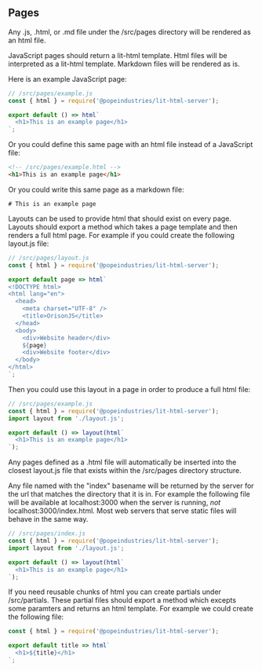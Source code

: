 ## Pages

Any .js, .html, or .md file under the /src/pages directory will be rendered as an html file.

JavaScript pages should return a lit-html template. Html files will be interpreted as a lit-html template. Markdown files will be rendered as is.

Here is an example JavaScript page:

```js
// /src/pages/example.js
const { html } = require('@popeindustries/lit-html-server');

export default () => html`
  <h1>This is an example page</h1>
`;
```

Or you could define this same page with an html file instead of a JavaScript file:

```html
<!-- /src/pages/example.html -->
<h1>This is an example page</h1>
```

Or you could write this same page as a markdown file:

```
# This is an example page
```

Layouts can be used to provide html that should exist on every page. Layouts should export a method which takes a page template and then renders a full html page. For example if you could create the following layout.js file:

```js
// /src/pages/layout.js
const { html } = require('@popeindustries/lit-html-server');

export default page => html`
<!DOCTYPE html>
<html lang="en">
  <head>
    <meta charset="UTF-8" />
    <title>OrisonJS</title>
  </head>
  <body>
    <div>Website header</div>
    ${page}
    <div>Website footer</div>
  </body>
</html>
`;
```

Then you could use this layout in a page in order to produce a full html file:

```js
// /src/pages/example.js
const { html } = require('@popeindustries/lit-html-server');
import layout from './layout.js';

export default () => layout(html`
  <h1>This is an example page</h1>
`);
```

Any pages defined as a .html file will automatically be inserted into the closest layout.js file that exists within the /src/pages directory structure.

Any file named with the "index" basename will be returned by the server for the url that matches the directory that it is in. For example the following file will be available at localhost:3000 when the server is running, _not_ localhost:3000/index.html. Most web servers that serve static files will behave in the same way.

```js
// /src/pages/index.js
const { html } = require('@popeindustries/lit-html-server');
import layout from './layout.js';

export default () => layout(html`
  <h1>This is an example page</h1>
`);
```

If you need reusable chunks of html you can create partials under /src/partials. These partial files should export a method which excepts some paramters and returns an html template. For example we could create the following file:

```js
const { html } = require('@popeindustries/lit-html-server');

export default title => html`
  <h1>${title}</h1>
`;
```
